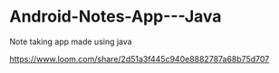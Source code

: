 # Android-Notes-App---Java
Note taking app made using java

https://www.loom.com/share/2d51a3f445c940e8882787a68b75d707
